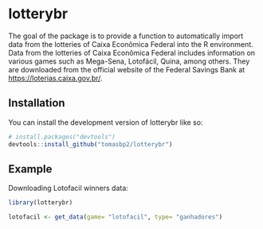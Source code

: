 
<!-- README.md is generated from README.Rmd. Please edit that file -->

# lotterybr

<!-- badges: start -->
<!-- badges: end -->

The goal of the package is to provide a function to automatically import
data from the lotteries of Caixa Econômica Federal into the R
environment. Data from the lotteries of Caixa Econômica Federal includes
information on various games such as Mega-Sena, Lotofácil, Quina, among
others. They are downloaded from the official website of the Federal
Savings Bank at <https://loterias.caixa.gov.br/>.

## Installation

You can install the development version of lotterybr like so:

``` r
# install.packages("devtools")
devtools::install_github("tomasbp2/lotterybr")
```

## Example

Downloading Lotofacil winners data:

``` r
library(lotterybr)

lotofacil <- get_data(game= "lotofacil", type= "ganhadores")
```
